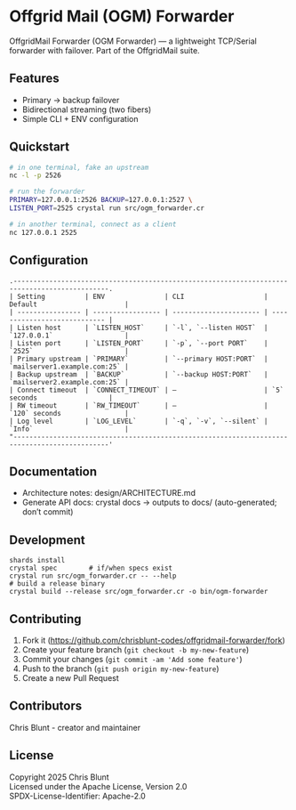 # Offgrid Mail (OGM) Forwarder

OffgridMail Forwarder (OGM Forwarder) — a lightweight TCP/Serial forwarder with failover. 
Part of the OffgridMail suite.

## Features

- Primary → backup failover
- Bidirectional streaming (two fibers)
- Simple CLI + ENV configuration

## Quickstart

```bash
# in one terminal, fake an upstream
nc -l -p 2526

# run the forwarder
PRIMARY=127.0.0.1:2526 BACKUP=127.0.0.1:2527 \
LISTEN_PORT=2525 crystal run src/ogm_forwarder.cr

# in another terminal, connect as a client
nc 127.0.0.1 2525
```

## Configuration

```
.----------------------------------------------------------------------------------------------.
| Setting          | ENV               | CLI                    | Default                      |
| ---------------- | ----------------- | ---------------------- | ---------------------------- |
| Listen host      | `LISTEN_HOST`     | `-l`, `--listen HOST`  | `127.0.0.1`                  |
| Listen port      | `LISTEN_PORT`     | `-p`, `--port PORT`    | `2525`                       |
| Primary upstream | `PRIMARY`         | `--primary HOST:PORT`  | `mailserver1.example.com:25` |
| Backup upstream  | `BACKUP`          | `--backup HOST:PORT`   | `mailserver2.example.com:25` |
| Connect timeout  | `CONNECT_TIMEOUT` | —                      | `5` seconds                  |
| RW timeout       | `RW_TIMEOUT`      | —                      | `120` seconds                |
| Log level        | `LOG_LEVEL`       | `-q`, `-v`, `--silent` | `Info`                       |
"----------------------------------------------------------------------------------------------'
```

## Documentation

- Architecture notes: design/ARCHITECTURE.md
- Generate API docs: crystal docs → outputs to docs/ (auto-generated; don’t commit)

## Development

```
shards install
crystal spec        # if/when specs exist
crystal run src/ogm_forwarder.cr -- --help
# build a release binary
crystal build --release src/ogm_forwarder.cr -o bin/ogm-forwarder
```

## Contributing

1. Fork it (https://github.com/chrisblunt-codes/offgridmail-forwarder/fork)
2. Create your feature branch (`git checkout -b my-new-feature`)
3. Commit your changes (`git commit -am 'Add some feature'`)
4. Push to the branch (`git push origin my-new-feature`)
5. Create a new Pull Request

## Contributors

Chris Blunt - creator and maintainer

## License

Copyright 2025 Chris Blunt  
Licensed under the Apache License, Version 2.0  
SPDX-License-Identifier: Apache-2.0

